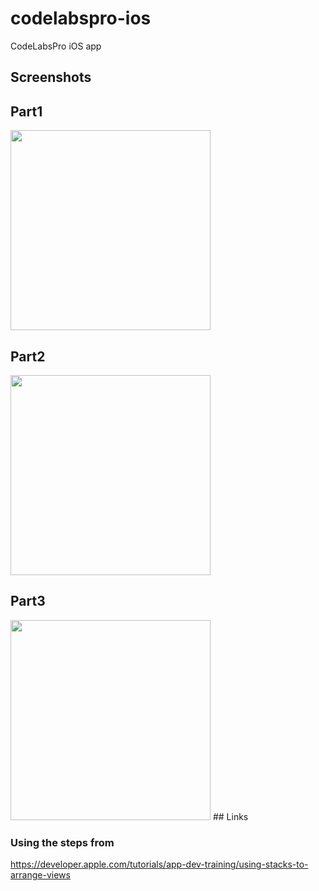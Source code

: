 # codelabspro-ios
CodeLabsPro iOS app

## Screenshots

## Part1 
<img src="https://raw.githubusercontent.com/codelabspro/codelabspro-ios/main/screenshots/codelabspro_swiftui_codelab_part1.png" width="320"/>

## Part2
<img src="https://raw.githubusercontent.com/codelabspro/codelabspro-ios/main/screenshots/codelabspro_swiftui_codelab_part2.png" width="320"/>

## Part3
<img src="https://raw.githubusercontent.com/codelabspro/codelabspro-ios/main/screenshots/codelabspro_swiftui_codelab_part3.png" width="320"/>
## Links

### Using the steps from 

https://developer.apple.com/tutorials/app-dev-training/using-stacks-to-arrange-views
